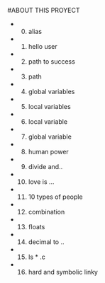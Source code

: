 #ABOUT THIS PROYECT
- 0. alias
- 1. hello user
- 2. path to success
- 3. path
- 4. global variables
- 5. local variables
- 6. local variable
- 7. global variable
- 8. human power
- 9. divide and..
- 10. love is ...
- 11. 10 types of people
- 12. combination
- 13. floats
- 14. decimal to ..
- 15. ls * .c
- 16. hard and symbolic linky